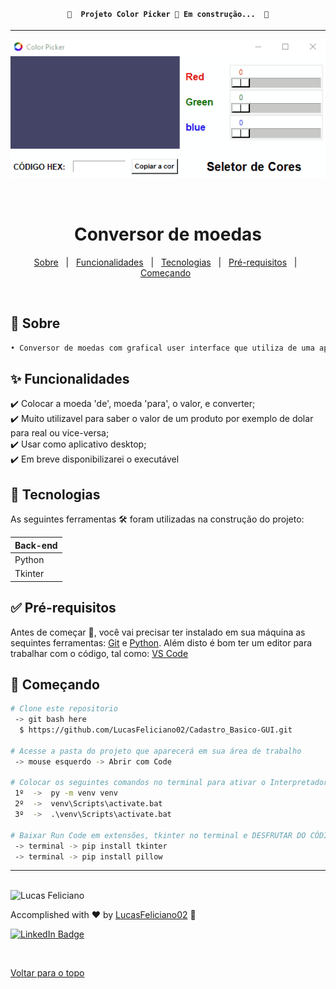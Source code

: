 
<h4 align="center"> 

	🚧  Projeto Color Picker 🚀 Em construção...  🚧
</h4> 

<hr>


<div align="center" id="top">
  <img alt="color picker" title="color picker" src="./picker.gif"/>
</h1>

 
  &#xa0;
 

 </div>
 

 <h1 align="center">Conversor de moedas</h1>
 
 
<p align="center">
  <a href="#dart-sobre">Sobre</a> &#xa0; | &#xa0; 
  <a href="#sparkles-funcionalidades">Funcionalidades</a> &#xa0; | &#xa0; 
  <a href="#rocket-tecnologias">Tecnologias</a> &#xa0; | &#xa0; 
  <a href="#white_check_mark-pré-requisitos">Pré-requisitos</a> &#xa0; | &#xa0;
  <a href="#checkered_flag-começando">Começando</a> &#xa0; 
<!--  <a href="#autor">Autor</a> -->
</p>


<br>
				
	
## :dart: Sobre ##

```sh
• Conversor de moedas com grafical user interface que utiliza de uma api de cotações para fazer as conversoes em tempo real
```

## :sparkles: Funcionalidades ##


:heavy_check_mark: Colocar a moeda 'de', moeda 'para', o valor, e converter;\
:heavy_check_mark: Muito utilizavel para saber o valor de um produto por exemplo de dolar para real ou vice-versa;\
:heavy_check_mark: Usar como aplicativo desktop;\
:heavy_check_mark: Em breve disponibilizarei o executável

## :rocket: Tecnologias ##
 
 
As seguintes ferramentas 🛠 foram utilizadas na construção do projeto:


<table>
  <thead>
    <th>Back-end</th>
  </thead>
  <tbody>
    <tr>
      <td>Python</td>
    </tr>
    <tr>
      <td>Tkinter</td>
    </tr> 
	    
  </tbody>

</table>


## :white_check_mark: Pré-requisitos ##


Antes de começar 🏁, você vai precisar ter instalado em sua máquina as sequintes ferramentas:
[Git](https://git-scm.com/downloads) e [Python](https://www.python.org/downloads/).
Além disto é bom ter um editor para trabalhar com o código, tal como: [VS Code](https://code.visualstudio.com/download)


## :checkered_flag: Começando ##


```bash
# Clone este repositorio
 -> git bash here
  $ https://github.com/LucasFeliciano02/Cadastro_Basico-GUI.git

# Acesse a pasta do projeto que aparecerá em sua área de trabalho
 -> mouse esquerdo -> Abrir com Code

# Colocar os seguintes comandos no terminal para ativar o Interpretador do python a fim de rodar o arquivo
 1º  ->  py -m venv venv
 2º  ->  venv\Scripts\activate.bat  
 3º  ->  .\venv\Scripts\activate.bat  

# Baixar Run Code em extensões, tkinter no terminal e DESFRUTAR DO CÓDIGO
 -> terminal -> pip install tkinter
 -> terminal -> pip install pillow
```


---


<br>


<!---### Autor --->


<img alt="Lucas Feliciano" title="Lucas Feliciano" src="https://avatars.githubusercontent.com/u/90653345?v=4" height="100" width="100" />


Accomplished with :heart: by [LucasFeliciano02](https://github.com/LucasFeliciano02) 👋


[![LinkedIn Badge](https://img.shields.io/badge/-Lucas_Feliciano-blue?style=flat-square&logo=Linkedin&logoColor=white&link=https://www.linkedin.com/in/lucas-henrique-marques-feliciano-aa5aab222/)](https://www.linkedin.com/in/lucas-henrique-marques-feliciano-aa5aab222/) 


&#xa0;


<a href="#top">Voltar para o topo</a>



